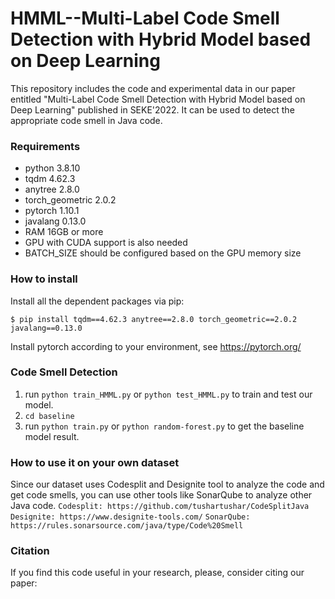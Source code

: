 # HMML--Multi-Label Code Smell Detection with Hybrid Model based on Deep Learning
This repository includes the code and experimental data in our paper entitled "Multi-Label Code Smell Detection with Hybrid Model based on Deep Learning" published in SEKE'2022. It can be used to detect the appropriate code smell in Java code. 

### Requirements
+ python 3.8.10<br>
+ tqdm 4.62.3<br>
+ anytree 2.8.0<br>
+ torch_geometric 2.0.2<br>
+ pytorch 1.10.1<br> 
+ javalang 0.13.0<br>
+ RAM 16GB or more
+ GPU with CUDA support is also needed
+ BATCH_SIZE should be configured based on the GPU memory size

### How to install
Install all the dependent packages via pip:

	$ pip install tqdm==4.62.3 anytree==2.8.0 torch_geometric==2.0.2 javalang==0.13.0
 
Install pytorch according to your environment, see https://pytorch.org/ 

### Code Smell Detection

 1. run `python train_HMML.py` or `python test_HMML.py` to train and test our model.
 2. `cd baseline`
 3. run `python train.py` or `python random-forest.py` to get the baseline model result.
### How to use it on your own dataset
Since our dataset uses Codesplit and Designite tool to analyze the code and get code smells, you can use other tools like SonarQube to analyze other Java code.
`Codesplit: https://github.com/tushartushar/CodeSplitJava`
`Designite: https://www.designite-tools.com/`
`SonarQube: https://rules.sonarsource.com/java/type/Code%20Smell`

### Citation
  If you find this code useful in your research, please, consider citing our paper:
  > 
